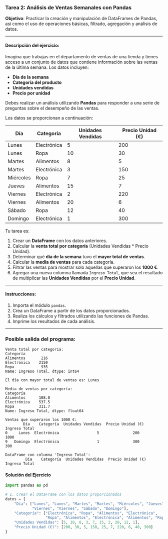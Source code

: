 ### Tarea 2: Análisis de Ventas Semanales con Pandas
**Objetivo**: Practicar la creación y manipulación de DataFrames de Pandas, así como el uso de operaciones básicas, filtrado, agregación y análisis de datos.

---

#### **Descripción del ejercicio**:
Imagina que trabajas en el departamento de ventas de una tienda y tienes acceso a un conjunto de datos que contiene información sobre las ventas de la última semana. Los datos incluyen:

- **Día de la semana**
- **Categoría del producto**
- **Unidades vendidas**
- **Precio por unidad**

Debes realizar un análisis utilizando **Pandas** para responder a una serie de preguntas sobre el desempeño de las ventas.

Los datos se proporcionan a continuación:

| Día         | Categoría | Unidades Vendidas | Precio Unidad (€) |
|-------------|-----------|--------------------|-------------------|
| Lunes       | Electrónica | 5              | 200               |
| Lunes       | Ropa        | 10             | 30                |
| Martes      | Alimentos   | 8              | 5                 |
| Martes      | Electrónica | 3              | 150               |
| Miércoles   | Ropa        | 7              | 25                |
| Jueves      | Alimentos   | 15             | 7                 |
| Viernes     | Electrónica | 2              | 220               |
| Viernes     | Alimentos   | 20             | 6                 |
| Sábado      | Ropa        | 12             | 40                |
| Domingo     | Electrónica | 1              | 300               |

Tu tarea es:

1. Crear un **DataFrame** con los datos anteriores.
2. Calcular la **venta total por categoría** (Unidades Vendidas * Precio Unidad).
3. Determinar qué **día de la semana** tuvo el **mayor total de ventas**.
4. Calcular la **media de ventas** para cada categoría.
5. Filtrar las ventas para mostrar solo aquellas que superaron los **1000 €**.
6. Agregar una nueva columna llamada `Ingreso Total`, que sea el resultado de multiplicar las **Unidades Vendidas** por el **Precio Unidad**.

---

#### **Instrucciones**:
1. Importa el módulo `pandas`.
2. Crea un DataFrame a partir de los datos proporcionados.
3. Realiza los cálculos y filtrados utilizando las funciones de Pandas.
4. Imprime los resultados de cada análisis.

---

### **Posible salida del programa**:

```
Venta total por categoría:
Categoría
Alimentos       216
Electrónica    2150
Ropa            935
Name: Ingreso Total, dtype: int64

El día con mayor total de ventas es: Lunes

Media de ventas por categoría:
Categoría
Alimentos      108.0
Electrónica    537.5
Ropa           311.7
Name: Ingreso Total, dtype: float64

Ventas que superaron los 1000 €:
        Día    Categoría  Unidades Vendidas  Precio Unidad (€)  Ingreso Total
0     Lunes  Electrónica                 5               200           1000
9   Domingo  Electrónica                 1               300           300

DataFrame con columna 'Ingreso Total':
         Día    Categoría  Unidades Vendidas  Precio Unidad (€)  Ingreso Total
```
#### Solución del Ejercicio

```python
import pandas as pd

# 1. Crear el DataFrame con los datos proporcionados
datos = {
    "Día": ["Lunes", "Lunes", "Martes", "Martes", "Miércoles", "Jueves", 
            "Viernes", "Viernes", "Sábado", "Domingo"],
    "Categoría": ["Electrónica", "Ropa", "Alimentos", "Electrónica", 
                  "Ropa", "Alimentos", "Electrónica", "Alimentos", "Ropa", "Electrónica"],
    "Unidades Vendidas": [5, 10, 8, 3, 7, 15, 2, 20, 12, 1],
    "Precio Unidad (€)": [200, 30, 5, 150, 25, 7, 220, 6, 40, 300]
}